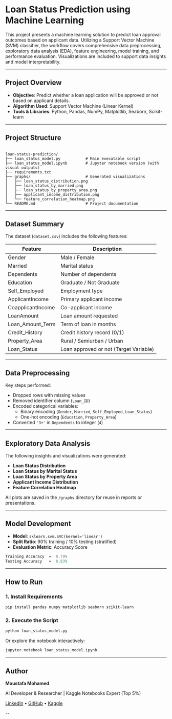# Loan Status Prediction using Machine Learning

This project presents a machine learning solution to predict loan approval outcomes based on applicant data. Utilizing a Support Vector Machine (SVM) classifier, the workflow covers comprehensive data preprocessing, exploratory data analysis (EDA), feature engineering, model training, and performance evaluation. Visualizations are included to support data insights and model interpretability.

---

## Project Overview

- **Objective**: Predict whether a loan application will be approved or not based on applicant details.
- **Algorithm Used**: Support Vector Machine (Linear Kernel)
- **Tools & Libraries**: Python, Pandas, NumPy, Matplotlib, Seaborn, Scikit-learn

---

## Project Structure

```

loan-status-prediction/
├── loan_status_model.py           # Main executable script
├── loan_status_model.ipynb        # Jupyter notebook version (with visual outputs)
├── requirements.txt
├── graphs/                        # Generated visualizations
│   ├── loan_status_distribution.png
│   ├── loan_status_by_married.png
│   ├── loan_status_by_property_area.png
│   ├── applicant_income_distribution.png
│   └── feature_correlation_heatmap.png
└── README.md                      # Project documentation

````

---

## Dataset Summary

The dataset (`dataset.csv`) includes the following features:

| Feature              | Description                                |
|----------------------|--------------------------------------------|
| Gender               | Male / Female                              |
| Married              | Marital status                             |
| Dependents           | Number of dependents                       |
| Education            | Graduate / Not Graduate                    |
| Self_Employed        | Employment type                             |
| ApplicantIncome      | Primary applicant income                   |
| CoapplicantIncome    | Co-applicant income                        |
| LoanAmount           | Loan amount requested                      |
| Loan_Amount_Term     | Term of loan in months                     |
| Credit_History       | Credit history record (0/1)                |
| Property_Area        | Rural / Semiurban / Urban                  |
| Loan_Status          | Loan approved or not (Target Variable)     |

---

## Data Preprocessing

Key steps performed:

- Dropped rows with missing values
- Removed identifier column (`Loan_ID`)
- Encoded categorical variables:
  - Binary encoding (`Gender`, `Married`, `Self_Employed`, `Loan_Status`)
  - One-hot encoding (`Education`, `Property_Area`)
- Converted `'3+'` in `Dependents` to integer (`4`)

---

## Exploratory Data Analysis

The following insights and visualizations were generated:

- **Loan Status Distribution**
- **Loan Status by Marital Status**
- **Loan Status by Property Area**
- **Applicant Income Distribution**
- **Feature Correlation Heatmap**

All plots are saved in the `/graphs` directory for reuse in reports or presentations.

---

## Model Development

- **Model**: `sklearn.svm.SVC(kernel='linear')`
- **Split Ratio**: 90% training / 10% testing (stratified)
- **Evaluation Metric**: Accuracy Score

```python
Training Accuracy  ≈  0.79%
Testing Accuracy   ≈  0.83%
````

---

## How to Run

### 1. Install Requirements

```bash
pip install pandas numpy matplotlib seaborn scikit-learn
```

### 2. Execute the Script

```bash
python loan_status_model.py
```

Or explore the notebook interactively:

```bash
jupyter notebook loan_status_model.ipynb
```

---

## Author

**Moustafa Mohamed**

AI Developer & Researcher | Kaggle Notebooks Expert (Top 5%)

[LinkedIn](https://www.linkedin.com/in/moustafamohamed01) • [GitHub](https://github.com/MoustafaMohamed01) • [Kaggle](https://www.kaggle.com/moustafamohamed01)

--
